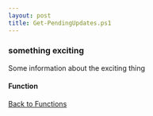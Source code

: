 ```yaml
---
layout: post
title: Get-PendingUpdates.ps1
---
```


### something exciting

Some information about the exciting thing

#### Function

<script async src="https://gist-it.appspot.com/github.com/BanterBoy/scripts-blog/blob/master/PowerShell/functions/windowsUpdates/Get-PendingUpdates.ps1" crossorigin="anonymous"></script>

<a href="/menu/_pages/functions.html">Back to Functions</a>
